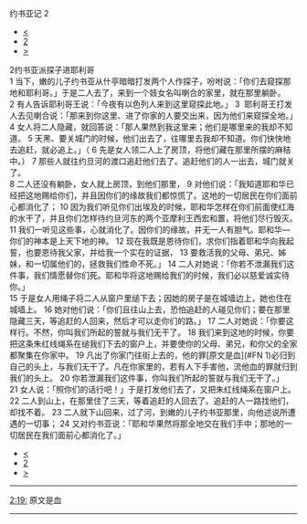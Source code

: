 ﻿





 约书亚记 2




* [<](bible/JOS01.md)
* [2](bible/JOS.md)
* [>](bible/JOS03.md)



 
2约书亚派探子进耶利哥  
1 当下，嫩的儿子约书亚从什亭暗暗打发两个人作探子，吩咐说：「你们去窥探那地和耶利哥。」于是二人去了，来到一个妓女名叫喇合的家里，就在那里躺卧。 
2 有人告诉耶利哥王说：「今夜有以色列人来到这里窥探此地。」 
3  耶利哥王打发人去见喇合说：「那来到你这里、进了你家的人要交出来，因为他们来窥探全地。」 
4 女人将二人隐藏，就回答说：「那人果然到我这里来；他们是哪里来的我却不知道。 
5 天黑、要关城门的时候，他们出去了，往哪里去我却不知道。你们快快地去追赶，就必追上。」（ 
6 先是女人领二人上了房顶，将他们藏在那里所摆的麻秸中。） 
7 那些人就往约旦河的渡口追赶他们去了。追赶他们的人一出去，城门就关了。  
8 二人还没有躺卧，女人就上房顶，到他们那里， 
9 对他们说：「我知道耶和华已经把这地赐给你们，并且因你们的缘故我们都惊慌了。这地的一切居民在你们面前心都消化了； 
10 因为我们听见你们出埃及的时候，耶和华怎样在你们前面使红海的水干了，并且你们怎样待约旦河东的两个亚摩利王西宏和噩，将他们尽行毁灭。 
11 我们一听见这些事，心就消化了。因你们的缘故，并无一人有胆气。耶和华—你们的神本是上天下地的神。 
12 现在我既是恩待你们，求你们指着耶和华向我起誓，也要恩待我父家，并给我一个实在的证据， 
13 要救活我的父母、弟兄、姊妹，和一切属他们的，拯救我们性命不死。」 
14 二人对她说：「你若不泄漏我们这件事，我们情愿替你们死。耶和华将这地赐给我们的时候，我们必以慈爱诚实待你。」  
15 于是女人用绳子将二人从窗户里缒下去；因她的房子是在城墙边上，她也住在城墙上。 
16 她对他们说：「你们且往山上去，恐怕追赶的人碰见你们；要在那里隐藏三天，等追赶的人回来，然后才可以走你们的路。」 
17 二人对她说：「你要这样行。不然，你叫我们所起的誓就与我们无干了。 
18 我们来到这地的时候，你要把这条朱红线绳系在缒我们下去的窗户上，并要使你的父母、弟兄，和你父的全家都聚集在你家中。 
19 凡出了你家门往街上去的，他的罪[原文是血](#FN
1)必归到自己的头上，与我们无干了。凡在你家里的，若有人下手害他，流他血的罪就归到我们的头上。 
20 你若泄漏我们这件事，你叫我们所起的誓就与我们无干了。」 
21 女人说：「照你们的话行吧！」于是打发他们去了，又把朱红线绳系在窗户上。  
22 二人到山上，在那里住了三天，等着追赶的人回去了。追赶的人一路找他们，却找不着。 
23 二人就下山回来，过了河，到嫩的儿子约书亚那里，向他述说所遭遇的一切事； 
24 又对约书亚说：「耶和华果然将那全地交在我们手中；那地的一切居民在我们面前心都消化了。」 
* [<](bible/JOS01.md)
* [2](bible/JOS.md)
* [>](bible/JOS03.md)





---


[2:19:](#V19)
原文是血




---









